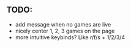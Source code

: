 ## TODO:

- add message when no games are live
- nicely center 1, 2, 3 games on the page
- more intuitive keybinds? Like r/f/s + 1/2/3/4
